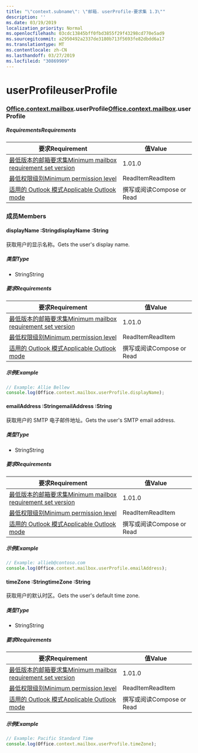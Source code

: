 ```yaml
---
title: "\"context.subname\": \"邮箱. userProfile-要求集 1.3\""
description: ''
ms.date: 03/19/2019
localization_priority: Normal
ms.openlocfilehash: 03cdc13845bff0fbd3855f29f43298cd770e5ad9
ms.sourcegitcommit: a2950492a2337de3180b713f5693fe82dbdd6a17
ms.translationtype: MT
ms.contentlocale: zh-CN
ms.lasthandoff: 03/27/2019
ms.locfileid: "30869909"
---
```

# <a name="userprofile"></a><span data-ttu-id="85380-102">userProfile</span><span class="sxs-lookup"><span data-stu-id="85380-102">userProfile</span></span>

### <a name="officeofficemdcontextofficecontextmdmailboxofficecontextmailboxmduserprofile"></a><span data-ttu-id="85380-103">[Office](Office.md)[.context](Office.context.md)[.mailbox](Office.context.mailbox.md).userProfile</span><span class="sxs-lookup"><span data-stu-id="85380-103">[Office](Office.md)[.context](Office.context.md)[.mailbox](Office.context.mailbox.md).userProfile</span></span>

##### <a name="requirements"></a><span data-ttu-id="85380-104">Requirements</span><span class="sxs-lookup"><span data-stu-id="85380-104">Requirements</span></span>

|<span data-ttu-id="85380-105">要求</span><span class="sxs-lookup"><span data-stu-id="85380-105">Requirement</span></span>| <span data-ttu-id="85380-106">值</span><span class="sxs-lookup"><span data-stu-id="85380-106">Value</span></span>|
|---|---|
|[<span data-ttu-id="85380-107">最低版本的邮箱要求集</span><span class="sxs-lookup"><span data-stu-id="85380-107">Minimum mailbox requirement set version</span></span>](/office/dev/add-ins/reference/requirement-sets/outlook-api-requirement-sets)| <span data-ttu-id="85380-108">1.0</span><span class="sxs-lookup"><span data-stu-id="85380-108">1.0</span></span>|
|[<span data-ttu-id="85380-109">最低权限级别</span><span class="sxs-lookup"><span data-stu-id="85380-109">Minimum permission level</span></span>](/outlook/add-ins/understanding-outlook-add-in-permissions)| <span data-ttu-id="85380-110">ReadItem</span><span class="sxs-lookup"><span data-stu-id="85380-110">ReadItem</span></span>|
|[<span data-ttu-id="85380-111">适用的 Outlook 模式</span><span class="sxs-lookup"><span data-stu-id="85380-111">Applicable Outlook mode</span></span>](/outlook/add-ins/#extension-points)| <span data-ttu-id="85380-112">撰写或阅读</span><span class="sxs-lookup"><span data-stu-id="85380-112">Compose or Read</span></span>|

### <a name="members"></a><span data-ttu-id="85380-113">成员</span><span class="sxs-lookup"><span data-stu-id="85380-113">Members</span></span>

####  <a name="displayname-string"></a><span data-ttu-id="85380-114">displayName :String</span><span class="sxs-lookup"><span data-stu-id="85380-114">displayName :String</span></span>

<span data-ttu-id="85380-115">获取用户的显示名称。</span><span class="sxs-lookup"><span data-stu-id="85380-115">Gets the user's display name.</span></span>

##### <a name="type"></a><span data-ttu-id="85380-116">类型</span><span class="sxs-lookup"><span data-stu-id="85380-116">Type</span></span>

*   <span data-ttu-id="85380-117">String</span><span class="sxs-lookup"><span data-stu-id="85380-117">String</span></span>

##### <a name="requirements"></a><span data-ttu-id="85380-118">要求</span><span class="sxs-lookup"><span data-stu-id="85380-118">Requirements</span></span>

|<span data-ttu-id="85380-119">要求</span><span class="sxs-lookup"><span data-stu-id="85380-119">Requirement</span></span>| <span data-ttu-id="85380-120">值</span><span class="sxs-lookup"><span data-stu-id="85380-120">Value</span></span>|
|---|---|
|[<span data-ttu-id="85380-121">最低版本的邮箱要求集</span><span class="sxs-lookup"><span data-stu-id="85380-121">Minimum mailbox requirement set version</span></span>](/office/dev/add-ins/reference/requirement-sets/outlook-api-requirement-sets)| <span data-ttu-id="85380-122">1.0</span><span class="sxs-lookup"><span data-stu-id="85380-122">1.0</span></span>|
|[<span data-ttu-id="85380-123">最低权限级别</span><span class="sxs-lookup"><span data-stu-id="85380-123">Minimum permission level</span></span>](/outlook/add-ins/understanding-outlook-add-in-permissions)| <span data-ttu-id="85380-124">ReadItem</span><span class="sxs-lookup"><span data-stu-id="85380-124">ReadItem</span></span>|
|[<span data-ttu-id="85380-125">适用的 Outlook 模式</span><span class="sxs-lookup"><span data-stu-id="85380-125">Applicable Outlook mode</span></span>](/outlook/add-ins/#extension-points)| <span data-ttu-id="85380-126">撰写或阅读</span><span class="sxs-lookup"><span data-stu-id="85380-126">Compose or Read</span></span>|

##### <a name="example"></a><span data-ttu-id="85380-127">示例</span><span class="sxs-lookup"><span data-stu-id="85380-127">Example</span></span>

```javascript
// Example: Allie Bellew
console.log(Office.context.mailbox.userProfile.displayName);
```

####  <a name="emailaddress-string"></a><span data-ttu-id="85380-128">emailAddress :String</span><span class="sxs-lookup"><span data-stu-id="85380-128">emailAddress :String</span></span>

<span data-ttu-id="85380-129">获取用户的 SMTP 电子邮件地址。</span><span class="sxs-lookup"><span data-stu-id="85380-129">Gets the user's SMTP email address.</span></span>

##### <a name="type"></a><span data-ttu-id="85380-130">类型</span><span class="sxs-lookup"><span data-stu-id="85380-130">Type</span></span>

*   <span data-ttu-id="85380-131">String</span><span class="sxs-lookup"><span data-stu-id="85380-131">String</span></span>

##### <a name="requirements"></a><span data-ttu-id="85380-132">要求</span><span class="sxs-lookup"><span data-stu-id="85380-132">Requirements</span></span>

|<span data-ttu-id="85380-133">要求</span><span class="sxs-lookup"><span data-stu-id="85380-133">Requirement</span></span>| <span data-ttu-id="85380-134">值</span><span class="sxs-lookup"><span data-stu-id="85380-134">Value</span></span>|
|---|---|
|[<span data-ttu-id="85380-135">最低版本的邮箱要求集</span><span class="sxs-lookup"><span data-stu-id="85380-135">Minimum mailbox requirement set version</span></span>](/office/dev/add-ins/reference/requirement-sets/outlook-api-requirement-sets)| <span data-ttu-id="85380-136">1.0</span><span class="sxs-lookup"><span data-stu-id="85380-136">1.0</span></span>|
|[<span data-ttu-id="85380-137">最低权限级别</span><span class="sxs-lookup"><span data-stu-id="85380-137">Minimum permission level</span></span>](/outlook/add-ins/understanding-outlook-add-in-permissions)| <span data-ttu-id="85380-138">ReadItem</span><span class="sxs-lookup"><span data-stu-id="85380-138">ReadItem</span></span>|
|[<span data-ttu-id="85380-139">适用的 Outlook 模式</span><span class="sxs-lookup"><span data-stu-id="85380-139">Applicable Outlook mode</span></span>](/outlook/add-ins/#extension-points)| <span data-ttu-id="85380-140">撰写或阅读</span><span class="sxs-lookup"><span data-stu-id="85380-140">Compose or Read</span></span>|

##### <a name="example"></a><span data-ttu-id="85380-141">示例</span><span class="sxs-lookup"><span data-stu-id="85380-141">Example</span></span>

```javascript
// Example: allieb@contoso.com
console.log(Office.context.mailbox.userProfile.emailAddress);
```

####  <a name="timezone-string"></a><span data-ttu-id="85380-142">timeZone :String</span><span class="sxs-lookup"><span data-stu-id="85380-142">timeZone :String</span></span>

<span data-ttu-id="85380-143">获取用户的默认时区。</span><span class="sxs-lookup"><span data-stu-id="85380-143">Gets the user's default time zone.</span></span>

##### <a name="type"></a><span data-ttu-id="85380-144">类型</span><span class="sxs-lookup"><span data-stu-id="85380-144">Type</span></span>

*   <span data-ttu-id="85380-145">String</span><span class="sxs-lookup"><span data-stu-id="85380-145">String</span></span>

##### <a name="requirements"></a><span data-ttu-id="85380-146">要求</span><span class="sxs-lookup"><span data-stu-id="85380-146">Requirements</span></span>

|<span data-ttu-id="85380-147">要求</span><span class="sxs-lookup"><span data-stu-id="85380-147">Requirement</span></span>| <span data-ttu-id="85380-148">值</span><span class="sxs-lookup"><span data-stu-id="85380-148">Value</span></span>|
|---|---|
|[<span data-ttu-id="85380-149">最低版本的邮箱要求集</span><span class="sxs-lookup"><span data-stu-id="85380-149">Minimum mailbox requirement set version</span></span>](/office/dev/add-ins/reference/requirement-sets/outlook-api-requirement-sets)| <span data-ttu-id="85380-150">1.0</span><span class="sxs-lookup"><span data-stu-id="85380-150">1.0</span></span>|
|[<span data-ttu-id="85380-151">最低权限级别</span><span class="sxs-lookup"><span data-stu-id="85380-151">Minimum permission level</span></span>](/outlook/add-ins/understanding-outlook-add-in-permissions)| <span data-ttu-id="85380-152">ReadItem</span><span class="sxs-lookup"><span data-stu-id="85380-152">ReadItem</span></span>|
|[<span data-ttu-id="85380-153">适用的 Outlook 模式</span><span class="sxs-lookup"><span data-stu-id="85380-153">Applicable Outlook mode</span></span>](/outlook/add-ins/#extension-points)| <span data-ttu-id="85380-154">撰写或阅读</span><span class="sxs-lookup"><span data-stu-id="85380-154">Compose or Read</span></span>|

##### <a name="example"></a><span data-ttu-id="85380-155">示例</span><span class="sxs-lookup"><span data-stu-id="85380-155">Example</span></span>

```javascript
// Example: Pacific Standard Time
console.log(Office.context.mailbox.userProfile.timeZone);
```

